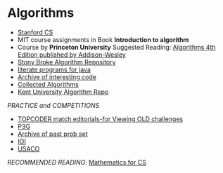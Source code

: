 Algorithms
==============================
* [Stanford CS](http://see.stanford.edu/see/courses.aspx)
* MIT course assignments in Book **Introduction to algorithm**
* Course by **Princeton University**
Suggested Reading: [Algorithms 4th Edition  published by Addison-Wesley](http://www.chegg.com/textbooks/algorithms-4th-edition-9780321573513-032157351x?trackid=d0f2a5b0&ii=1&om_ss=1)
* [Stony Broke Algorithm Repository](http://www.cs.sunysb.edu/~algorith/)
* [literate programs for java](http://en.literateprograms.org/Category:Programming_language:Java_)
* [Archive of interesting code](http://www.keithschwarz.com/interesting/)
* [Collected Algorithms](http://calgo.acm.org/)
* [Kent University Algorithm Repo](http://www.personal.kent.edu/~rmuhamma/Algorithms/algorithm.html)

_PRACTICE and COMPETITIONS_
* [TOPCODER match editorials-for Viewing OLD challenges](http://www.topcoder.com/tc?d1=match_editorials&d2=archive&module=Static)
* [P3G](http://wcipeg.com/main)
* [Archive of past prob set](http://www.ntnu.edu.tw/acm/ProblemSetArchive.html)
* [IOI](http://www.ioinformatics.org/index.shtml)
* [USACO](http://www.usaco.org/)

_RECOMMENDED READING_:
[Mathematics for CS](http://ocw.mit.edu/courses/electrical-engineering-and-computer-science/6-042j-mathematics-for-computer-science-fall-2005/index.htm)
